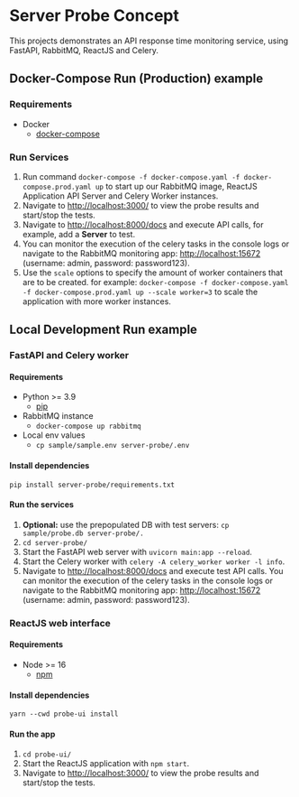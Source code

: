 # Server Probe Concept
This projects demonstrates an API response time monitoring service, using FastAPI, RabbitMQ, ReactJS and Celery.

## Docker-Compose Run (Production) example
### Requirements

- Docker
  - [docker-compose](https://docs.docker.com/compose/install/)

### Run Services
1. Run command ```docker-compose -f docker-compose.yaml -f docker-compose.prod.yaml up``` to start up our RabbitMQ image, ReactJS Application API Server and Celery Worker instances.
2. Navigate to [http://localhost:3000/](http://localhost:3000/) to view the probe results and start/stop the tests.
3. Navigate to [http://localhost:8000/docs](http://localhost:8000/docs) and execute API calls, for example, add a **Server** to test.
4. You can monitor the execution of the celery tasks in the console logs or navigate to the RabbitMQ monitoring app: [http://localhost:15672](http://localhost:15672) (username: admin, password: password123).
5. Use the ```scale``` options to specify the amount of worker containers that are to be created. for example: ```docker-compose -f docker-compose.yaml -f docker-compose.prod.yaml up --scale worker=3``` to scale the application with more worker instances.

## Local Development Run example

### FastAPI and Celery worker
#### Requirements

- Python >= 3.9
  - [pip](https://pip.pypa.io/en/stable/installation/)
- RabbitMQ instance
  - ```docker-compose up rabbitmq```
- Local env values
  - ```cp sample/sample.env server-probe/.env```

#### Install dependencies
```pip install server-probe/requirements.txt```

#### Run the services

1. **Optional:** use the prepopulated DB with test servers: ```cp sample/probe.db server-probe/.```
2. ```cd server-probe/```
3. Start the FastAPI web server with ```uvicorn main:app --reload```.
4. Start the Celery worker with ```celery -A celery_worker worker -l info```.
5. Navigate to [http://localhost:8000/docs](http://localhost:8000/docs) and execute test API calls. You can monitor the execution of the celery tasks in the console logs or navigate to the RabbitMQ monitoring app: [http://localhost:15672](http://localhost:15672) (username: admin, password: password123).

### ReactJS web interface 
#### Requirements

- Node >= 16
  - [npm](https://docs.npmjs.com/downloading-and-installing-node-js-and-npm)

#### Install dependencies
```yarn --cwd probe-ui install```

#### Run the app
1. ```cd probe-ui/```
2. Start the ReactJS application with ```npm start```.
3. Navigate to [http://localhost:3000/](http://localhost:3000/) to view the probe results and start/stop the tests.
